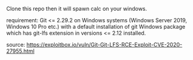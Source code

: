 Clone this repo then it will spawn calc on your windows.

requirement:
Git <= 2.29.2 on Windows systems (Windows Server 2019, Windows 10
 Pro etc.) with a default installation of git Windows package which 
has git-lfs extension in versions <= 2.12 installed.

source: https://exploitbox.io/vuln/Git-Git-LFS-RCE-Exploit-CVE-2020-27955.html
